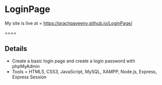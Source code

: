 # LoginPage

My site is live at = https://prachpaveeny.github.io/LoginPage/

====

## Details
- Create a basic login page and create a login password with phpMyAdmin
- Tools = HTML5, CSS3, JavaScript, MySQL, XAMPP, Node.js, Express,
Express Session
